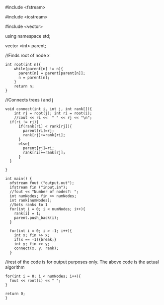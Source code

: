 #include \<fstream>
  
#include \<iostream>
  
#include \<vector>
  
using namespace std;

vector \<int> parent;


//Finds root of node x
```
int root(int n){
	while(parent[n] != n){
	  parent[n] = parent[parent[n]];
	  n = parent[n];
	}
	return n;
}
```

//Connects trees i and j
```
void connect(int i, int j, int rank[]){
	int rj = root(j); int ri = root(i);
    //cout << ri <<  " " << rj << "\n";
  if(ri != rj){
	  if(rank[ri] < rank[rj]){
	    parent[ri]=rj;
	    rank[rj]+=rank[ri];
	  }
	  else{
	    parent[rj]=ri;
	    rank[ri]+=rank[rj];
	  }
  }

}
```


```
int main() {
  ofstream fout ("output.out");
  ifstream fin ("input.in");
  //fout << "Number of nodes?: ";
  int numNodes; fin >> numNodes;
  int rank[numNodes];
  //Sets ranks to 1
  for(int i = 0; i < numNodes; i++){
    rank[i] = 1;
    parent.push_back(i);
  }
  
  for(int i = 0; i > -1; i++){
    int x; fin >> x; 
    if(x == -1){break;}
    int y; fin >> y;
    connect(x, y, rank);
  }
  ```

  //rest of the code is for output purposes only. The above code is the actual algorithm
  ```
  for(int i = 0; i < numNodes; i++){
    fout << root(i) << " ";
  }

  return 0;
}
```
